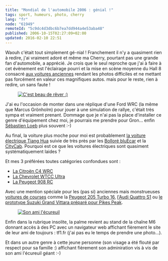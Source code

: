 ```yaml
---
title: "Mondial de l'automobile 2006 : génial !"
tags: sport, humeurs, photo, cherry
lang: "fr"
node: "61949"
remoteId: "5c9dc4d3dbc6b7ea7dd944a4e53aba48"
published: 2006-10-15T02:27:09+02:00
updated: 2016-02-10 22:51
---
```

 
Waouh c'était tout simplement gé-nial&nbsp;! Franchement il n'y a quasiment rien à
redire, j'ai vraiment adoré et même ma Cherry, pourtant pas une grande fan
d'automobile, a apprécié. Je crois que le seul reproche que j'ai à faire à cet
évènement est l'éclairage pourri et la mise en scène moyenne du Hall 8 consacré
[aux voitures
anciennes](http://photos.pwet.fr/galeries/mondial-de-l-automobile-2006-voitures-anciennes/)
rendant les photos difficiles et ne mettant pas forcément en valeur ces
magnifiques autos. mais pour le reste, rien à redire, un sans faute !

 
<figure class="object-left"><a href="/images/c-est-beau-de-rever.jpg"><img loading="lazy" src="/images/220x/c-est-beau-de-rever.jpg" alt="C'est beau de rêver :)">
</a></figure>


J'ai eu l'occasion de monter dans une réplique d'une Ford WRC (la même que
Marcus Grönholm) pour jouer à une simulation de rallye, c'était très sympa et
vraiment prenant. Dommage que je n'ai pas la place d'installer ce genre
d'équipement chez moi, je pourrais me prendre pour Gron… enfin [Sébastien
Loeb](http://www.sebastienloeb.com/) plus souvent :-)

 
Au final, la voiture plus moche pour moi est probablement [la voiture électrique
Tiang
Hua](http://photos.pwet.fr/villes-et-departements/paris-75/paris/tiang-hua/)
suivie de très près par les [Bolloré
bluEcar](http://photos.pwet.fr/villes-et-departements/paris-75/paris/bollore-bluecar/)
et la
[CityCab](http://photos.pwet.fr/villes-et-departements/paris-75/paris/citycab/).
Pourquoi est ce que les voitures électriques sont quasiment systématiquement
laides ?

 
Et mes 3 préférées toutes catégories confondues sont :

* [La Citroën C4 WRC](http://photos.pwet.fr/villes-et-departements/paris-75/paris/citroen-c4-wrc/)
* [La Chevrolet WTCC Ultra](http://photos.pwet.fr/villes-et-departements/paris-75/paris/chevrolet-wtcc-ultra/)
* [La Peugeot 908 RC](http://photos.pwet.fr/villes-et-departements/paris-75/paris/peugeot-908-rc/)
 

Avec une mention spéciale pour les (pas si) anciennes mais monstrueuses
[voitures de
courses](http://photos.pwet.fr/galeries/mondial-de-l-automobile-2006-voitures-de-course/)
comme la [Peugeot 205 Turbo
16](http://photos.pwet.fr/villes-et-departements/paris-75/paris/peugeot-205-turbo-16/),
[l'Audi Quattro
S1](http://photos.pwet.fr/villes-et-departements/paris-75/paris/audi-quattro-s1/)
ou [le prototype Suzuki Grand Vittara préparé pour Pikes
Peak](http://photos.pwet.fr/villes-et-departements/paris-75/paris/suzuki-grand-vitara-pikes-peak/).

<figure class="object-left"><a href="/images/son-ami-l-ecureuil.jpg"><img loading="lazy" src="/images/220x/son-ami-l-ecureuil.jpg" alt="Son ami l'écureuil">
</a></figure>


Enfin dans la rubrique insolite, la palme revient au stand de la chaîne M6
donnant accès à des PC avec un navigateur web affichant fièrement le site de
leur ami de toujours : tf1.fr (j'ai pas eu le temps de prendre une photo…).

Et dans un autre genre à cette jeune personne (son visage a été flouté par
respect pour sa famille :) affichant fièrement son adminiration vis à vis de son
ami l'écureuil géant :-)

